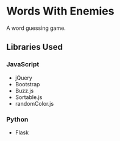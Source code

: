 # Words With Enemies
A word guessing game.

## Libraries Used
### JavaScript
* jQuery
* Bootstrap
* Buzz.js
* Sortable.js
* randomColor.js

### Python
* Flask